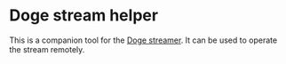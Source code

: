 # Doge stream helper

This is a companion tool for the [Doge streamer](https://github.com/brndnmtthws/doge-streamer). It can be used to operate the stream remotely.
